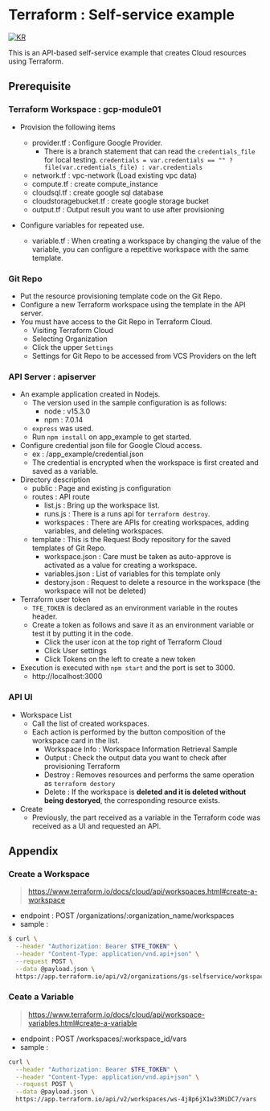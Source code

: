 # Terraform : Self-service example

[![KR](https://img.shields.io/badge/Localization-KR-brightgreen?style=flat)](https://github.com/Great-Stone/terraform-selfservice-app/blob/master/README_KR.md)

This is an API-based self-service example that creates Cloud resources using Terraform.


## Prerequisite

### Terraform Workspace : gcp-module01
- Provision the following items
    - provider.tf : Configure Google Provider.
        - There is a branch statement that can read the `credentials_file` for local testing.
            `credentials = var.credentials == "" ? file(var.credentials_file) : var.credentials`
    - network.tf : vpc-network (Load existing vpc data)
    - compute.tf : create compute_instance
    - cloudsql.tf : create google sql database
    - cloudstoragebucket.tf : create google storage bucket
    - output.tf : Output result you want to use after provisioning

- Configure variables for repeated use.
    - variable.tf : When creating a workspace by changing the value of the variable, you can configure a repetitive workspace with the same template.

### Git Repo
- Put the resource provisioning template code on the Git Repo.
- Configure a new Terraform workspace using the template in the API server.
- You must have access to the Git Repo in Terraform Cloud.
    - Visiting Terraform Cloud
    - Selecting Organization
    - Click the upper `Settings`
    - Settings for Git Repo to be accessed from VCS Providers on the left

### API Server : apiserver
- An example application created in Nodejs.
    - The version used in the sample configuration is as follows:
        - node : v15.3.0
        - npm : 7.0.14
    - `express` was used.
    - Run `npm install` on app_example to get started.
- Configure credential json file for Google Cloud access.
    - ex : /app_example/credential.json
    - The credential is encrypted when the workspace is first created and saved as a variable.
- Directory description
    - public : Page and existing js configuration
    - routes : API route
        - list.js : Bring up the workspace list.
        - runs.js : There is a runs api for `terraform destroy`.
        - workspaces : There are APIs for creating workspaces, adding variables, and deleting workspaces.
    - template : This is the Request Body repository for the saved templates of Git Repo.
        - workspace.json : Care must be taken as auto-approve is activated as a value for creating a workspace.
        - variables.json : List of variables for this template only
        - destory.json : Request to delete a resource in the workspace (the workspace will not be deleted)
- Terraform user token
    - `TFE_TOKEN` is declared as an environment variable in the routes header.
    - Create a token as follows and save it as an environment variable or test it by putting it in the code.
        - Click the user icon at the top right of Terraform Cloud
        - Click User settings
        - Click Tokens on the left to create a new token
- Execution is executed with `npm start` and the port is set to 3000.
    - http://localhost:3000

### API UI
- Workspace List
    - Call the list of created workspaces.
    - Each action is performed by the button composition of the workspace card in the list.
        - Workspace Info : Workspace Information Retrieval Sample
        - Output : Check the output data you want to check after provisioning Terraform
        - Destroy : Removes resources and performs the same operation as `terraform destory`
        - Delete : If the workspace is **deleted and it is deleted without being destoryed**, the corresponding resource exists.
- Create
    - Previously, the part received as a variable in the Terraform code was received as a UI and requested an API.


## Appendix
### Create a Workspace
> https://www.terraform.io/docs/cloud/api/workspaces.html#create-a-workspace

- endpoint : POST /organizations/:organization_name/workspaces
- sample :
```bash
$ curl \
  --header "Authorization: Bearer $TFE_TOKEN" \
  --header "Content-Type: application/vnd.api+json" \
  --request POST \
  --data @payload.json \
  https://app.terraform.io/api/v2/organizations/gs-selfservice/workspaces
```

### Ceate a Variable
> https://www.terraform.io/docs/cloud/api/workspace-variables.html#create-a-variable

- endpoint : POST /workspaces/:workspace_id/vars
- sample :
```bash
curl \
  --header "Authorization: Bearer $TFE_TOKEN" \
  --header "Content-Type: application/vnd.api+json" \
  --request POST \
  --data @payload.json \
  https://app.terraform.io/api/v2/workspaces/ws-4j8p6jX1w33MiDC7/vars
```
